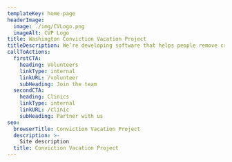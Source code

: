 ```yaml
---
templateKey: home-page
headerImage:
  image: ./img/CVLogo.png
  imageAlt: CVP Logo
title: Washington Conviction Vacation Project
titleDescription: We’re developing software that helps people remove criminal convictions from background checks, making it easier for people with prior convictions to get jobs and housing.
callToActions:
  firstCTA:
    heading: Volunteers
    linkType: internal
    linkURL: /volunteer
    subHeading: Join the team
  secondCTA:
    heading: Clinics
    linkType: internal
    linkURL: /clinic
    subHeading: Partner with us
seo:
  browserTitle: Conviction Vacation Project
  description: >-
    Site description
  title: Conviction Vacation Project
---
```

